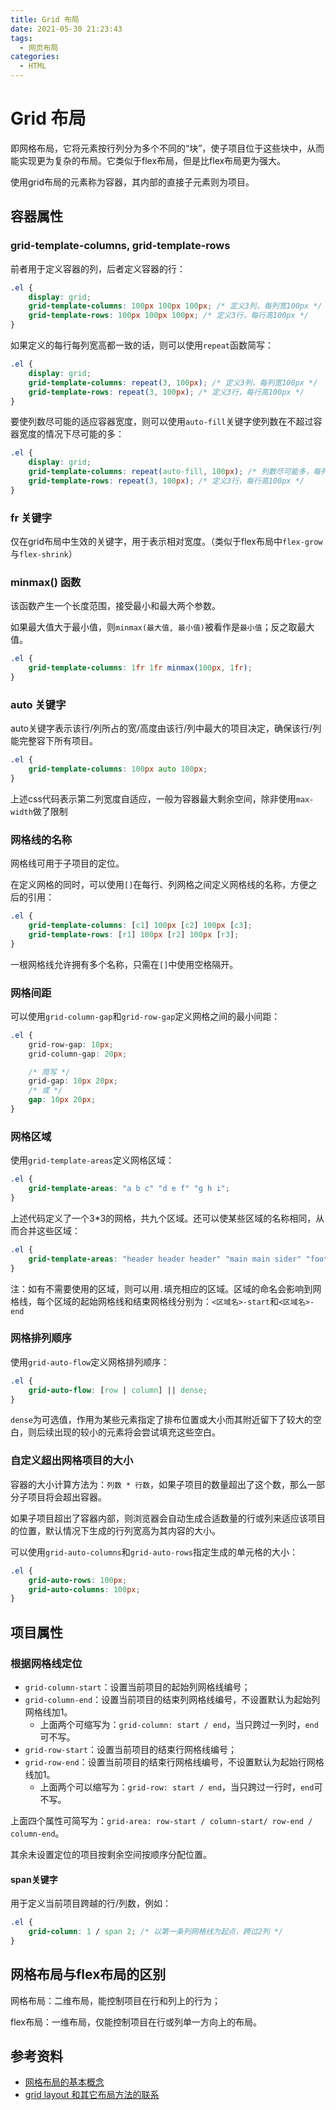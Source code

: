 ```yaml
---
title: Grid 布局
date: 2021-05-30 21:23:43
tags:
  - 网页布局
categories:
  - HTML
---
```


# Grid 布局

即网格布局，它将元素按行列分为多个不同的“块”，使子项目位于这些块中，从而能实现更为复杂的布局。它类似于flex布局，但是比flex布局更为强大。

使用grid布局的元素称为容器，其内部的直接子元素则为项目。

## 容器属性

### grid-template-columns, grid-template-rows

前者用于定义容器的列，后者定义容器的行：

```css
.el {
    display: grid;
    grid-template-columns: 100px 100px 100px; /* 定义3列，每列宽100px */
    grid-template-rows: 100px 100px 100px; /* 定义3行，每行高100px */
}
```

如果定义的每行每列宽高都一致的话，则可以使用`repeat`函数简写：

```css
.el {
    display: grid;
    grid-template-columns: repeat(3, 100px); /* 定义3列，每列宽100px */
    grid-template-rows: repeat(3, 100px); /* 定义3行，每行高100px */
}
```

要使列数尽可能的适应容器宽度，则可以使用`auto-fill`关键字使列数在不超过容器宽度的情况下尽可能的多：

```css
.el {
    display: grid;
    grid-template-columns: repeat(auto-fill, 100px); /* 列数尽可能多，每列宽100px */
    grid-template-rows: repeat(3, 100px); /* 定义3行，每行高100px */
}
```

### fr 关键字

仅在grid布局中生效的关键字，用于表示相对宽度。（类似于flex布局中`flex-grow`与`flex-shrink`）

### minmax() 函数

该函数产生一个长度范围，接受最小和最大两个参数。

如果最大值大于最小值，则`minmax(最大值, 最小值)`被看作是`最小值`；反之取最大值。

```css
.el {
    grid-template-columns: 1fr 1fr minmax(100px, 1fr);
}
```

### auto 关键字

auto关键字表示该行/列所占的宽/高度由该行/列中最大的项目决定，确保该行/列能完整容下所有项目。

```css
.el {
    grid-template-columns: 100px auto 100px;
}
```

上述css代码表示第二列宽度自适应，一般为容器最大剩余空间，除非使用`max-width`做了限制

### 网格线的名称

网格线可用于子项目的定位。

在定义网格的同时，可以使用`[]`在每行、列网格之间定义网格线的名称，方便之后的引用：

```css
.el {
    grid-template-columns: [c1] 100px [c2] 100px [c3];
    grid-template-rows: [r1] 100px [r2] 100px [r3];
}
```

一根网格线允许拥有多个名称，只需在`[]`中使用空格隔开。

### 网格间距

可以使用`grid-column-gap`和`grid-row-gap`定义网格之间的最小间距：

```css
.el {
    grid-row-gap: 10px;
    grid-column-gap: 20px;

    /* 简写 */
    grid-gap: 10px 20px;
    /* 或 */
    gap: 10px 20px;
}
```

### 网格区域

使用`grid-template-areas`定义网格区域：

```css
.el {
    grid-template-areas: "a b c" "d e f" "g h i";
}
```

上述代码定义了一个3*3的网格，共九个区域。还可以使某些区域的名称相同，从而合并这些区域：

```css
.el {
    grid-template-areas: "header header header" "main main sider" "footer footer footer";
}
```

注：如有不需要使用的区域，则可以用`.`填充相应的区域。区域的命名会影响到网格线，每个区域的起始网格线和结束网格线分别为：`<区域名>-start`和`<区域名>-end`

### 网格排列顺序

使用`grid-auto-flow`定义网格排列顺序：

```css
.el {
    grid-auto-flow: [row | column] || dense;
}
```

`dense`为可选值，作用为某些元素指定了排布位置或大小而其附近留下了较大的空白，则后续出现的较小的元素将会尝试填充这些空白。

### 自定义超出网格项目的大小

容器的大小计算方法为：`列数 * 行数`，如果子项目的数量超出了这个数，那么一部分子项目将会超出容器。

如果子项目超出了容器内部，则浏览器会自动生成合适数量的行或列来适应该项目的位置，默认情况下生成的行列宽高为其内容的大小。

可以使用`grid-auto-columns`和`grid-auto-rows`指定生成的单元格的大小：

```css
.el {
    grid-auto-rows: 100px;
    grid-auto-columns: 100px;
}
```

## 项目属性

### 根据网格线定位

+ `grid-column-start`：设置当前项目的起始列网格线编号；
+ `grid-column-end`：设置当前项目的结束列网格线编号，不设置默认为起始列网格线加1。
  + 上面两个可缩写为：`grid-column: start / end`，当只跨过一列时，`end`可不写。
+ `grid-row-start`：设置当前项目的结束行网格线编号；
+ `grid-row-end`：设置当前项目的结束行网格线编号，不设置默认为起始行网格线加1。
  + 上面两个可以缩写为：`grid-row: start / end`，当只跨过一行时，`end`可不写。

上面四个属性可简写为：`grid-area: row-start / column-start/ row-end / column-end`。

其余未设置定位的项目按剩余空间按顺序分配位置。

#### span关键字

用于定义当前项目跨越的行/列数，例如：

```css
.el {
    grid-column: 1 / span 2; /* 以第一条列网格线为起点，跨过2列 */
}
```

## 网格布局与flex布局的区别

网格布局：二维布局，能控制项目在行和列上的行为；

flex布局：一维布局，仅能控制项目在行或列单一方向上的布局。

## 参考资料

+ [网格布局的基本概念](https://developer.mozilla.org/zh-CN/docs/Web/CSS/CSS_Grid_Layout/Basic_Concepts_of_Grid_Layout)
+ [grid layout 和其它布局方法的联系](https://developer.mozilla.org/zh-CN/docs/Web/CSS/CSS_Grid_Layout/Relationship_of_Grid_Layout)



